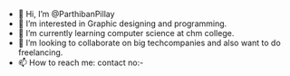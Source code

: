 - 👋 Hi, I’m @ParthibanPillay
- 👀 I’m interested in Graphic designing and programming.
- 🌱 I’m currently learning computer science at chm college.
- 💞️ I’m looking to collaborate on big techcompanies and also want to do freelancing.
- 📫 How to reach me: contact no:-

<!---
ParthibanPillay/ParthibanPillay is a ✨ special ✨ repository because its `README.md` (this file) appears on your GitHub profile.
You can click the Preview link to take a look at your changes.
--->
